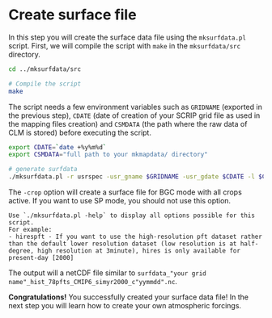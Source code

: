 # Create surface file

In this step you will create the surface data file using the `mksurfdata.pl` script.
First, we will compile the script with `make` in the `mksurfdata/src` directory.


```sh
cd ../mksurfdata/src

# Compile the script
make
```

The script needs a few environment variables such as `GRIDNAME` (exported in the previous step), `CDATE` (date of creation of your SCRIP grid file as used in the mapping files creation) and `CSMDATA` (the path where the raw data of CLM is stored) before executing the script.

```sh
export CDATE=`date +%y%m%d`
export CSMDATA="full path to your mkmapdata/ directory"

# generate surfdata
./mksurfdata.pl -r usrspec -usr_gname $GRIDNAME -usr_gdate $CDATE -l $CSMDATA -allownofile -y 2000 -crop
```
The `-crop` option will create a surface file for BGC mode with all crops active. If you want to use SP mode, you should not use this option. 

```{tip} 
Use `./mksurfdata.pl -help` to display all options possible for this script. 
For example:
- hirespft - If you want to use the high-resolution pft dataset rather than the default lower resolution dataset (low resolution is at half-degree, high resolution at 3minute), hires is only available for present-day [2000]
```

The output will a netCDF file similar to `surfdata_"your grid name"_hist_78pfts_CMIP6_simyr2000_c"yymmdd".nc`.


**Congratulations!** You successfully created your surface data file! In the next step you will learn how to create your own atmospheric forcings.